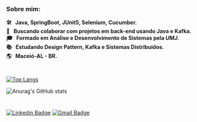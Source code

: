
### Sobre mim:

****:hammer_and_wrench: &nbsp; Java, SpringBoot, JUnit5, Selenium, Cucumber.****
****<br> :rocket:  &nbsp; Buscando colaborar com projetos em back-end usando Java e Kafka.****
<br> ****:mortar_board: &nbsp; Formado em Análise e Desenvolvimento de Sistemas pela ***UMJ***.****
<br> ****:books: &nbsp; Estudando Design Pattern, Kafka e Sistemas Distribuidos.****
<br> ****:earth_americas: &nbsp; Maceió-AL - BR.****
#



[![Top Langs](https://github-readme-stats.vercel.app/api/top-langs/?username=pedroalcantara9568&layout=compact)](https://github.com/pedroalcantara9568/github-readme-stats)   

![Anurag's GitHub stats](https://github-readme-stats.vercel.app/api?username=pedroalcantara9568&show_icons=true&theme=graywhite)

#

[![Linkedin Badge](https://img.shields.io/badge/-PedroAlcântara-blue?style=plastic&logo=Linkedin&logoColor=white&link=https://www.linkedin.com/in/pedroalcantara82//)](https://www.linkedin.com/in/pedroalcantara82/) [![Gmail Badge](https://img.shields.io/badge/-pedroalcantara.info@gmail.com-c14438?style=plastic&logo=Gmail&logoColor=white&link=mailto:pedroalcantara.info@gmail.com)](mailto:vidalrock@gmail.com)
